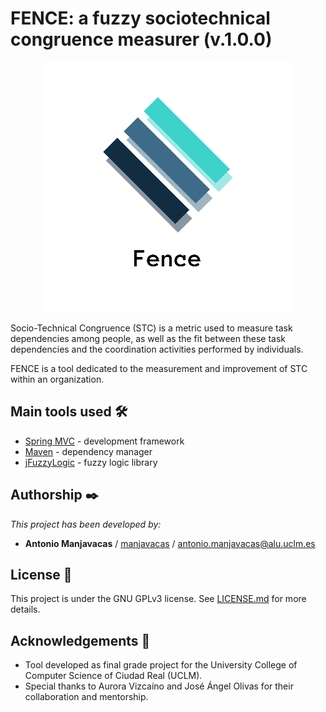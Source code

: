 # FENCE: a fuzzy sociotechnical congruence measurer (v.1.0.0)

<p align="center">
  <img src="https://github.com/manjavacas/fence/blob/master/fence/src/main/resources/static/images/fence-front.png">
</p>

Socio-Technical Congruence (STC) is a metric used to measure task dependencies among people, as well as the fit between these task dependencies and the coordination activities performed by individuals.

FENCE is a tool dedicated to the measurement and improvement of STC within an organization.

## Main tools used 🛠️

* [Spring MVC](https://spring.io/projects/spring-framework) - development framework
* [Maven](https://maven.apache.org/) - dependency manager
* [jFuzzyLogic](http://jfuzzylogic.sourceforge.net/html/index.html) - fuzzy logic library

## Authorship ✒️

_This project has been developed by:_

* **Antonio Manjavacas** / [manjavacas](https://github.com/manjavacas) / antonio.manjavacas@alu.uclm.es

## License 📄

This project is under the GNU GPLv3 license. See [LICENSE.md](LICENSE.md) for more details.

## Acknowledgements 🎁

* Tool developed as final grade project for the University College of Computer Science of Ciudad Real (UCLM).
* Special thanks to Aurora Vizcaíno and José Ángel Olivas for their collaboration and mentorship.
